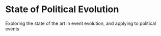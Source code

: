 # State of Political Evolution

Exploring the state of the art in event evolution, and applying to political events